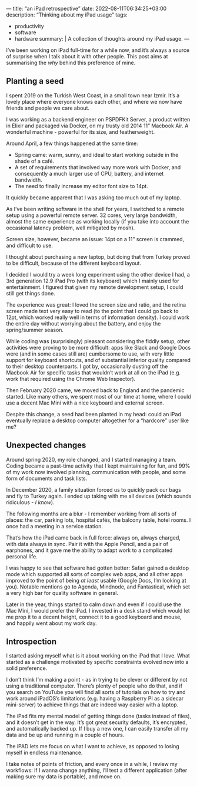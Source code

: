 —
title: “an iPad retrospective”
date: 2022-08-11T06:34:25+03:00
description: “Thinking about my iPad usage”
tags:
  - productivity
  - software
  - hardware
summary: |
  A collection of thoughts around my iPad usage.
—

I’ve been working on iPad full-time for a while now, and it’s always a source of surprise when I talk about it with other people. This post aims at summarising the *why* behind this preference of mine.

## Planting a seed

I spent 2019 on the Turkish West Coast, in a small town near Izmir. It’s a lovely place where everyone knows each other, and where we now have friends and people we care about.

I was working as a backend engineer on PSPDFKit Server, a product written in Elixir and packaged via Docker, on my trusty old 2014 11” Macbook Air. A wonderful machine - powerful for its size, and featherweight.

Around April, a few things happened at the same time:

- Spring came: warm, sunny, and ideal to start working outside in the shade of a café.
- A set of requirements that involved way more work with Docker, and consequently a much larger use of CPU, battery, and internet bandwidth.
- The need to finally increase my editor font size to 14pt.

It quickly became apparent that I was asking too much out of my laptop.

As I’ve been writing software in the shell for years, I switched to a remote setup using a powerful remote server. 32 cores, very large bandwidth, almost the same experience as working locally (if you take into account the occasional latency problem, well mitigated by mosh).

Screen size, however, became an issue: 14pt on a 11” screen is crammed, and difficult to use.

I thought about purchasing a new laptop, but doing that from Turkey proved to be difficult, because of the different keyboard layout.

I decided I would try a week long experiment using the other device I had, a 3rd generation 12.9 iPad Pro (with its keyboard) which I mainly used for entertainment. I figured that given my remote development setup, I could still get things done.

The experience was great: I loved the screen size and ratio, and the retina screen made text very easy to read (to the point that I could go back to 12pt, which worked really well in terms of information density). I could work the entire day without worrying about the battery, and enjoy the spring/summer season.

While coding was (surprisingly) pleasant considering the fiddly setup, other activities were proving to be more difficult: apps like Slack and Google Docs were (and in some cases still are) cumbersome to use, with very little support for keyboard shortcuts, and of substantial inferior quality compared to their desktop counterparts. I got by, occasionally dusting off the Macbook Air for specific tasks that wouldn’t work at all on the iPad (e.g. work that required using the Chrome Web Inspector).

Then February 2020 came, we moved back to England and the pandemic started. Like many others, we spent most of our time at home, where I could use a decent Mac Mini with a nice keyboard and external screen.

Despite this change, a seed had been planted in my head: could an iPad eventually replace a desktop computer altogether for a “hardcore” user like me?

## Unexpected changes

Around spring 2020, my role changed, and I started managing a team. Coding became a past-time activity that I kept maintaining for fun, and 99% of my work now involved planning, communication with people, and some form of documents and task lists.

In December 2020, a family situation forced us to quickly pack our bags and fly to Turkey again. I ended up taking with me all devices (which sounds ridiculous - *I know*).

The following months are a blur - I remember working from all sorts of places: the car, parking lots, hospital cafés, the balcony table, hotel rooms. I once had a meeting in a service station.

That’s how the iPad came back in full force: always on, always charged, with data always in sync. Pair it with the Apple Pencil, and a pair of earphones, and it gave me the ability to adapt work to a complicated personal life.

I was happy to see that software had gotten better: Safari gained a desktop mode which supported all sorts of complex web apps, and all other apps improved to the point of being _at least_ usable (Google Docs, I’m looking at you). Notable mentions go to Agenda, Mindnode, and Fantastical, which set a very high bar for quality software in general.

Later in the year, things started to calm down and even if I could use the Mac Mini, I would prefer the iPad. I invested in a desk stand which would let me prop it to a decent height, connect it to a good keyboard and mouse, and happily went about my work day.

## Introspection

I started asking myself what is it about working on the iPad that I love. What started as a challenge motivated by specific constraints evolved now into a solid preference.

I don’t think I’m making a point - as in trying to be clever or different by not using a traditional computer. There’s plenty of people who do that, and if you search on YouTube you will find all sorts of tutorials on how to try and work around iPadOS’s limitations (e.g. having a Raspberry PI as a sidecar mini-server) to achieve things that are indeed way easier with a laptop.

The iPad fits my mental model of getting things done (tasks instead of files), and it doesn’t get in the way. It’s got great security defaults, it’s encrypted, and automatically backed up. If I buy a new one, I can easily transfer all my data and be up and running in a couple of hours.

The iPAD lets me focus on what I want to achieve, as opposed to losing myself in endless maintenance.

I take notes of points of friction, and every once in a while, I review my workflows: if I wanna change anything, I’ll test a different application (after making sure my data is portable), and move on.